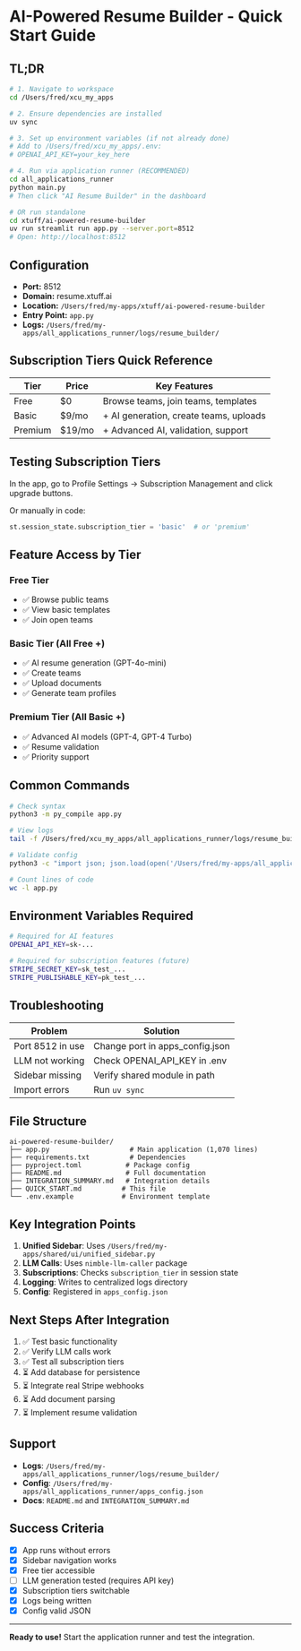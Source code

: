 # AI-Powered Resume Builder - Quick Start Guide

## TL;DR

```bash
# 1. Navigate to workspace
cd /Users/fred/xcu_my_apps

# 2. Ensure dependencies are installed
uv sync

# 3. Set up environment variables (if not already done)
# Add to /Users/fred/xcu_my_apps/.env:
# OPENAI_API_KEY=your_key_here

# 4. Run via application runner (RECOMMENDED)
cd all_applications_runner
python main.py
# Then click "AI Resume Builder" in the dashboard

# OR run standalone
cd xtuff/ai-powered-resume-builder
uv run streamlit run app.py --server.port=8512
# Open: http://localhost:8512
```

## Configuration

- **Port:** 8512
- **Domain:** resume.xtuff.ai
- **Location:** `/Users/fred/my-apps/xtuff/ai-powered-resume-builder`
- **Entry Point:** `app.py`
- **Logs:** `/Users/fred/my-apps/all_applications_runner/logs/resume_builder/`

## Subscription Tiers Quick Reference

| Tier | Price | Key Features |
|------|-------|-------------|
| Free | $0 | Browse teams, join teams, templates |
| Basic | $9/mo | + AI generation, create teams, uploads |
| Premium | $19/mo | + Advanced AI, validation, support |

## Testing Subscription Tiers

In the app, go to Profile Settings → Subscription Management and click upgrade buttons.

Or manually in code:
```python
st.session_state.subscription_tier = 'basic'  # or 'premium'
```

## Feature Access by Tier

### Free Tier
- ✅ Browse public teams
- ✅ View basic templates
- ✅ Join open teams

### Basic Tier (All Free +)
- ✅ AI resume generation (GPT-4o-mini)
- ✅ Create teams
- ✅ Upload documents
- ✅ Generate team profiles

### Premium Tier (All Basic +)
- ✅ Advanced AI models (GPT-4, GPT-4 Turbo)
- ✅ Resume validation
- ✅ Priority support

## Common Commands

```bash
# Check syntax
python3 -m py_compile app.py

# View logs
tail -f /Users/fred/xcu_my_apps/all_applications_runner/logs/resume_builder/resume_builder_*.log

# Validate config
python3 -c "import json; json.load(open('/Users/fred/my-apps/all_applications_runner/apps_config.json'))"

# Count lines of code
wc -l app.py
```

## Environment Variables Required

```bash
# Required for AI features
OPENAI_API_KEY=sk-...

# Required for subscription features (future)
STRIPE_SECRET_KEY=sk_test_...
STRIPE_PUBLISHABLE_KEY=pk_test_...
```

## Troubleshooting

| Problem | Solution |
|---------|----------|
| Port 8512 in use | Change port in apps_config.json |
| LLM not working | Check OPENAI_API_KEY in .env |
| Sidebar missing | Verify shared module in path |
| Import errors | Run `uv sync` |

## File Structure

```
ai-powered-resume-builder/
├── app.py                    # Main application (1,070 lines)
├── requirements.txt          # Dependencies
├── pyproject.toml           # Package config
├── README.md                # Full documentation
├── INTEGRATION_SUMMARY.md   # Integration details
├── QUICK_START.md          # This file
└── .env.example            # Environment template
```

## Key Integration Points

1. **Unified Sidebar**: Uses `/Users/fred/my-apps/shared/ui/unified_sidebar.py`
2. **LLM Calls**: Uses `nimble-llm-caller` package
3. **Subscriptions**: Checks `subscription_tier` in session state
4. **Logging**: Writes to centralized logs directory
5. **Config**: Registered in `apps_config.json`

## Next Steps After Integration

1. ✅ Test basic functionality
2. ✅ Verify LLM calls work
3. ✅ Test all subscription tiers
4. ⏳ Add database for persistence
5. ⏳ Integrate real Stripe webhooks
6. ⏳ Add document parsing
7. ⏳ Implement resume validation

## Support

- **Logs**: `/Users/fred/my-apps/all_applications_runner/logs/resume_builder/`
- **Config**: `/Users/fred/my-apps/all_applications_runner/apps_config.json`
- **Docs**: `README.md` and `INTEGRATION_SUMMARY.md`

## Success Criteria

- [x] App runs without errors
- [x] Sidebar navigation works
- [x] Free tier accessible
- [ ] LLM generation tested (requires API key)
- [x] Subscription tiers switchable
- [x] Logs being written
- [x] Config valid JSON

---

**Ready to use!** Start the application runner and test the integration.

